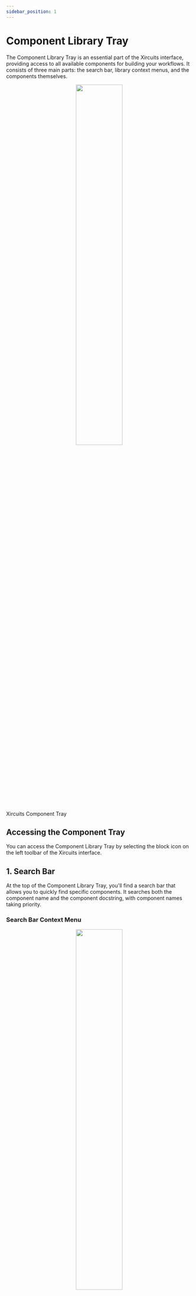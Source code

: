 ```yaml
---
sidebar_position: 1
---
```


# Component Library Tray

The Component Library Tray is an essential part of the Xircuits interface, providing access to all available components for building your workflows. It consists of three main parts: the search bar, library context menus, and the components themselves.

<p align="center">
  <img width="50%" src="/img/docs/xircuits-component-tray.png"></img>
  <figcaption class="image-caption">Xircuits Component Tray</figcaption>
</p>


## Accessing the Component Tray

You can access the Component Library Tray by selecting the block icon on the left toolbar of the Xircuits interface.

## 1. Search Bar

At the top of the Component Library Tray, you'll find a search bar that allows you to quickly find specific components. It searches both the component name and the component docstring, with component names taking priority.

### Search Bar Context Menu

<p align="center">
  <img width="50%" src="/img/docs/tray-context-main.png"></img>
  <figcaption class="image-caption">Main Context Menu</figcaption>
</p>

Next to the search bar, there's a context menu (accessible via the `...` icon) with the following options:


- **Refresh Component Library**: Updates the component list. Use this if you've edited components from an external text editor and the changes haven't been reflected in the component list.
- **Toggle Display Nodes in Library**: Toggles the display of nodes in the library.
- **Create New Component**: Initiates the process of creating a new component.

## 2. Components

The Component Library Tray displays all available components, categorized into:

- General Components
- Library Components (Local)
- Available for Installation (Remote Libraries)

Users can drag and drop these components into their workflow to build their Xircuits projects.

For local libraries, you can click on the library name to reveal the components within that library. Hovering over a component will display its docstring, providing quick information about its functionality.

For more detailed information on components and their usage, please refer to the [Components documentation](./components/index.md).

## 3. Library Context Menus

Both local and remote libraries have their own context menus, accessible by clicking on the `...` icon next to library names. For local libraries, this icon will appear after you expand the library name.

### For Local Libraries:

<p align="center">
  <img width="50%" src="/img/docs/tray-context-local-component-library.png"></img>
  <figcaption class="image-caption">Local Library Context Menu</figcaption>
</p>


1. **Show in File Explorer**: Opens the file browser at the location of the library.
2. **See Readme**: Opens the library's README file in a markdown viewer.
3. **Show Example**: Opens an example file for the library.
4. **Open Repository**: Opens the library's repository in a new tab.

Note: The availability of these options depends on the library's configuration in its `pyproject.toml` file.

### For Remote Libraries:

<p align="center">
  <img width="50%" src="/img/docs/tray-context-remote-component-library.png"></img>
  <figcaption class="image-caption">Remote Library Context Menu</figcaption>
</p>

Remote libraries are listed under the **AVAILABLE FOR INSTALLATION** header. Their context menu includes:

1. **Install [Library Name]**: Initiates the installation process for the selected library.
2. **Open Repository**: Opens the library's repository in a new tab (if available).

These features combine to make the Component Library Tray a powerful tool for managing and utilizing components in your Xircuits projects.

## Troubleshooting

1. If you find that the Component Library Tray is empty, please check whether the `.xircuits` file exists in the base working directory. This file is crucial for the proper functioning of the Component Library Tray.

2. If you've made a new local component library and it does not appear in the tray, ensure that you've properly followed the steps of creating a new library.

## Technical Details

For those interested in the technical aspects of how the Component Library Tray works:

:::note[How it Works]

The Component Library Tray's contents are parsed from the `component_library_config.json` file, which is located in the `.xircuits` directory. This configuration file is generated from two sources:

1. The `.gitmodules` file in the `.xircuits` directory
2. Parsing through the `xai_components/` directory, searching for `pyproject.toml` files

The `component_library_config.json` is updated in two scenarios:
- When a component change is saved
- When the "Refresh Component Library" option is selected from the context menu
:::